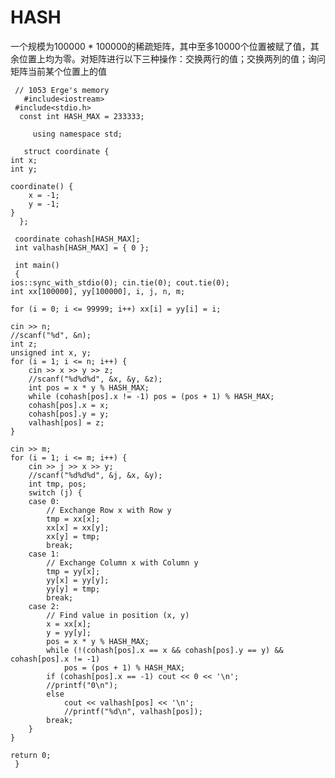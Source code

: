 # HASH
一个规模为100000 * 100000的稀疏矩阵，其中至多10000个位置被赋了值，其余位置上均为零。对矩阵进行以下三种操作：交换两行的值；交换两列的值；询问矩阵当前某个位置上的值

     // 1053 Erge's memory  
       #include<iostream>
     #include<stdio.h> 
      const int HASH_MAX = 233333;
             
	     using namespace std;

       struct coordinate {
	int x;
	int y;

	coordinate() {
		x = -1;
		y = -1;
	}
      };

     coordinate cohash[HASH_MAX];
     int valhash[HASH_MAX] = { 0 };

     int main() 
     {
	ios::sync_with_stdio(0); cin.tie(0); cout.tie(0);
	int xx[100000], yy[100000], i, j, n, m;

	for (i = 0; i <= 99999; i++) xx[i] = yy[i] = i;

	cin >> n;
	//scanf("%d", &n);
	int z;
	unsigned int x, y;
	for (i = 1; i <= n; i++) {
		cin >> x >> y >> z;
		//scanf("%d%d%d", &x, &y, &z);
		int pos = x * y % HASH_MAX;
		while (cohash[pos].x != -1) pos = (pos + 1) % HASH_MAX;
		cohash[pos].x = x;
		cohash[pos].y = y;
		valhash[pos] = z;
	}

	cin >> m;
	for (i = 1; i <= m; i++) {
		cin >> j >> x >> y;
		//scanf("%d%d%d", &j, &x, &y);
		int tmp, pos;
		switch (j) {
		case 0:
			// Exchange Row x with Row y
			tmp = xx[x];
			xx[x] = xx[y];
			xx[y] = tmp;
			break;
		case 1:
			// Exchange Column x with Column y
			tmp = yy[x];
			yy[x] = yy[y];
			yy[y] = tmp;
			break;
		case 2:
			// Find value in position (x, y)
			x = xx[x];
			y = yy[y];
			pos = x * y % HASH_MAX;
			while (!(cohash[pos].x == x && cohash[pos].y == y) && cohash[pos].x != -1)
				pos = (pos + 1) % HASH_MAX;
			if (cohash[pos].x == -1) cout << 0 << '\n';
			//printf("0\n");
			else
				cout << valhash[pos] << '\n';
				//printf("%d\n", valhash[pos]);
			break;
		}
	}

	return 0;
     }
